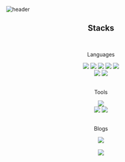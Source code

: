 ![header](https://capsule-render.vercel.app/api?type=Waving&color=auto&height=300&section=header&text=welcome%20to&desc=jeongmin's%20page&descSize=30&descAlignY=70&fontSize=90)

<div>
<div align=center>
	<h2>Stacks </h2><br/>
	<p>Languages</p>
</div>
<div align=center>
 <img src="https://img.shields.io/badge/TypeScript-3178C6?style=flat&logo=TypeScript&logoColor=white"/>
<img src="https://img.shields.io/badge/JavaScript-F7DF1E?style=flat&logo=JavaScript&logoColor=white"/>
<img src="https://img.shields.io/badge/HTML-E34F26?style=flat&logo=HTML&logoColor=white"/>
<img src="https://img.shields.io/badge/CSS-1572B6?style=flat&logo=CSS&logoColor=white"/>
<img src="https://img.shields.io/badge/React-61DAFB?style=flat&logo=React&logoColor=white"/>
</div>
<div align=center>
<img src="https://img.shields.io/badge/Redux-764ABC?style=flat&logo=Redux&logoColor=white"/>
<img src="https://img.shields.io/badge/styled-components-DB7093?style=flat&logo=styled-components&logoColor=white"/>
</div>
<br/>
<div align=center>
	<p>Tools </p>
</div>
<div align=center>
	<img src="https://img.shields.io/badge/Visual%20Studio%20Code-007ACC?style=flat&logo=VisualStudioCode&logoColor=white" />
	<br>
	<img src="https://img.shields.io/badge/AWS-232F3E?style=flat&logo=AmazonAWS&logoColor=white" />
	<img src="https://img.shields.io/badge/GitHub-181717?style=flat&logo=GitHub&logoColor=white" />
</div>
<br>
<div align=center>
	<p>Blogs</p>
    <a href="https://velog.io/@jeongmin1625">
		<img src="https://img.shields.io/badge/Velog-20C997?style=flat&logo=Blog&logoColor=white" />
	</a>
</div>
<br>
<div align=center>
<img src="https://github-readme-stats.vercel.app/api/top-langs/?username=jeongmin7&layout=compact"><br><br>

</div>
